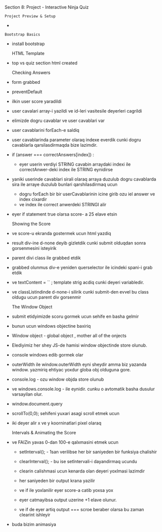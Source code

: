 Section 8: Project - Interactive
Ninja Quiz
    
    Project Preview & Setup

* 

    
    Bootstrap Basics
 
* install bootstrap


    HTML Template

* top vs quiz section html created


    Checking Answers

* form grabbed
* preventDefault
* ilkin user score yaradildi
* user cavalari array-i yazildi ve id-leri vasitesile deyerleri cagrildi
* elimizde dogru cavablar ve user cavablari var

* user cavablarini forEach-e saldiq 
* user cavablarinda parameter olaraq indexe everdik cunki 
    dogru cavablarla qarsilasdirmaqda bize lazimdir.

*  if (answer === correctAnswers[index]) :
    * eyer userin verdiyi STRING cavabin arraydaki indexi ile
        correctAnwer-deki index ile STRING eynidirse
* yaniki userinde cavablari sirali olaraq arraya duzulub
  dogru cavablarda sira ile arraye duzulub 
  bunlari qarshilasdirmaq ucun 
    
    * dogru forEach bir bir userCavablarinin icine girib
    ozu iel answer ve index cixardir
    * ve index ile correct anwerdeki STRINGI alir  
  

* eyer if statement true olarsa score- a 25 elave etsin


    Showing the Score

* ve score-u ekranda gostermek ucun html yazdiq
* result div-ine d-none deyib gizletdik cunki submit olduqdan sonra gorsenmesini isteyirik


* parent divi class ile grabbed etdik
* grabbed olunmus div-e yeniden querselector
  ile icindeki spani-i grab etdik
* ve textContent = `` ; template strig acdiq
  cunki deyeri variabledir.

* ve classListindinde d-none-i silirik cunki submit-den
  evvel bu class oldugu ucun parent div gorsenmir



    The Window Object

* submit etidyimizde scoru gormek ucun sehife en basha gelmir
* bunun ucun windows objectine baxiriq
* Window object - global object , mother all of the onjects
* Elediyimiz her shey JS-de hamisi window objectinde store olunub.
* console windows edib gormek olar
* outerWidth ile window.outerWidth eyni sheydir amma 
biz yazanda window. yazmiriq ehtiyac yoxdur globa obj olduguna gore.
* console.log - ozu window objda store olunub
* ve windows.console.log - ile eynidir. cunku o avtomatik basha dusulur varsayilan olur.
* window.document.query

* scrollTo(0,0); sehifeni yuxari asagi scroll etmek ucun
* iki deyer alir x ve y koorninatlari pixel olaraq

    Intervals & Animating the Score


* ve FAIZin yavas 0-dan 100-e qalxmasini etmek ucun
    * setInterval(); - 1san verilibse her bir saniyeden bir funksiya chalishir
    * clearInterval(); -  bu ise setIntervali-i dayandirmaq ucundu
    * clearin calishmasi ucun kenarda olan deyeri yoxlmasi lazimdir

    * her saniyeden bir output krana yazilir
    * ve if ile yoxlanilir eyer score-a catib yoxsa yox
    * eyer catmayibsa output uzerine +1 elave olunur.
    * ve if de eyer artiq output === scroe beraber olarsa bu zaman clearint ishleyir
    
* buda bizim animasiya
